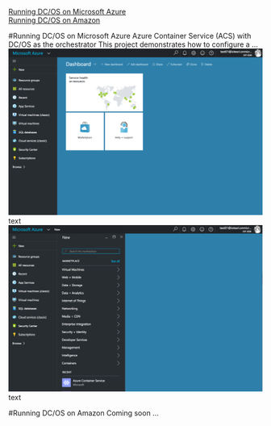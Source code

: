 
[Running DC/OS on Microsoft Azure](#azure)<br>
[Running DC/OS on Amazon](#amazon)<br>


#<a name="azure"></a>Running DC/OS on Microsoft Azure
Azure Container Service (ACS) with DC/OS as the orchestrator
This project demonstrates how to configure a ...
<img src="../images/01-acs-setup/acs-create-01.png"/><br>
text<br>
<img src="../images/01-acs-setup/acs-create-02.png"/><br>
text<br>

#<a name="amazon">Running DC/OS on Amazon
Coming soon ...
